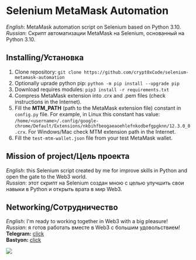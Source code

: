 # Selenium MetaMask Automation
*English*: MetaMask automation script on Selenium based on Python 3.10.<br>
*Russian*: Скрипт автоматизации MetaMask на Selenium, основанный на Python 3.10.
## Installing/Установка
1. Clone repository: `git clone https://github.com/crypt0xCode/selenium-metamask-automation`
2. Optionally uprade python pip: `python -m pip install --upgrade pip`
3. Download requires modules: `pip3 install -r requirements.txt`
4. Compress MetaMask extension into .crx and .pem files (check instructions in the Internet).
5. Fill the **MTM_PATH** (path to the MetaMask extension file) constant in `config.py` file. For example, in Linux this constant has value: `/home/<username>/.config/google-chrome/Default/Extensions/nkbihfbeogaeaoehlefnkodbefgpgknn/12.3.0_0.crx`. For Windows/Mac check MTM extension path in the Internet.
6. Fill the `test-mtm-wallet.json` file from your test MetaMask wallet.

## Mission of project/Цель проекта
*English*: this Selenium script created by me for improve skills in Python and open the gate to the Web3 world.<br>
*Russian*: этот скрипт на Selenium создан мною с целью улучшить свои навыки в Python и открыть врата в мир Web3.

## Networking/Сотрудничество
*English*: I'm ready to working together in Web3 with a big pleasure!<br>
*Russian*: я готов работать вместе в Web3 с большим удовольствием!<br>
**Telegram:** [click](https://t.me/crypt0xCode)<br>
**Bastyon:** [click](https://bastyon.com/cryptocode)

<img src="https://i.imgur.com/wms0hx3.jpeg">